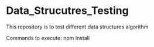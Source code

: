 # Data_Strucutres_Testing
This repository is to test different data structures algorithm

Commands to execute:
npm Install
